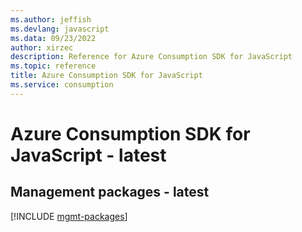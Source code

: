 ```yaml
---
ms.author: jeffish
ms.devlang: javascript
ms.data: 09/23/2022
author: xirzec
description: Reference for Azure Consumption SDK for JavaScript
ms.topic: reference
title: Azure Consumption SDK for JavaScript
ms.service: consumption
---
```

# Azure Consumption SDK for JavaScript - latest

## Management packages - latest
[!INCLUDE [mgmt-packages](consumption-mgmt-index.md)]